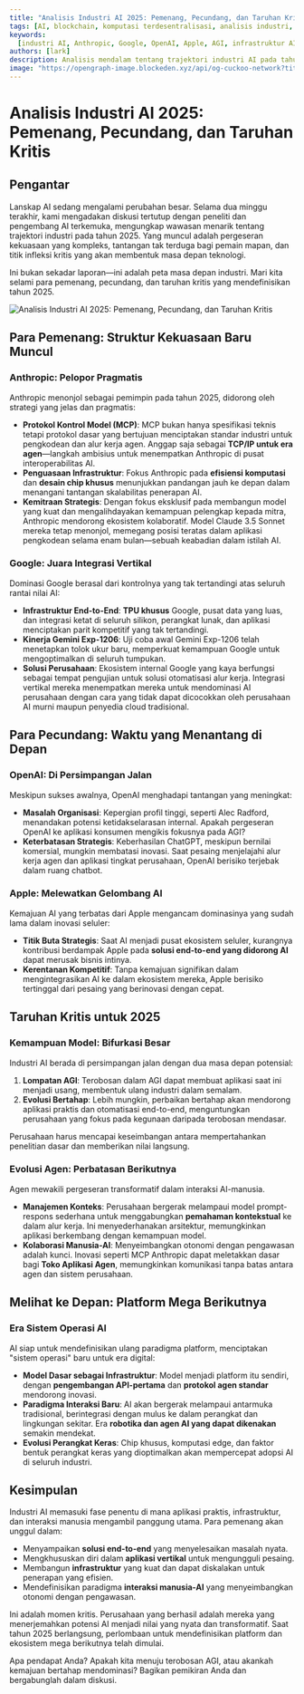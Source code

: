 ```yaml
---
title: "Analisis Industri AI 2025: Pemenang, Pecundang, dan Taruhan Kritis"
tags: [AI, blockchain, komputasi terdesentralisasi, analisis industri, 2025]
keywords:
  [industri AI, Anthropic, Google, OpenAI, Apple, AGI, infrastruktur AI]
authors: [lark]
description: Analisis mendalam tentang trajektori industri AI pada tahun 2025, menyoroti struktur kekuasaan yang muncul, tantangan bagi pemain mapan, dan taruhan kritis yang membentuk masa depan teknologi.
image: "https://opengraph-image.blockeden.xyz/api/og-cuckoo-network?title=Analisis%20Industri%20AI%202025:%20Pemenang,%20Pecundang,%20dan%20Taruhan%20Kritis"
---
```


# Analisis Industri AI 2025: Pemenang, Pecundang, dan Taruhan Kritis

## Pengantar

Lanskap AI sedang mengalami perubahan besar. Selama dua minggu terakhir, kami mengadakan diskusi tertutup dengan peneliti dan pengembang AI terkemuka, mengungkap wawasan menarik tentang trajektori industri pada tahun 2025. Yang muncul adalah pergeseran kekuasaan yang kompleks, tantangan tak terduga bagi pemain mapan, dan titik infleksi kritis yang akan membentuk masa depan teknologi.

Ini bukan sekadar laporan—ini adalah peta masa depan industri. Mari kita selami para pemenang, pecundang, dan taruhan kritis yang mendefinisikan tahun 2025.

![Analisis Industri AI 2025: Pemenang, Pecundang, dan Taruhan Kritis](https://opengraph-image.blockeden.xyz/api/og-cuckoo-network?title=Analisis%20Industri%20AI%202025:%20Pemenang,%20Pecundang,%20dan%20Taruhan%20Kritis)

## Para Pemenang: Struktur Kekuasaan Baru Muncul

### **Anthropic: Pelopor Pragmatis**

Anthropic menonjol sebagai pemimpin pada tahun 2025, didorong oleh strategi yang jelas dan pragmatis:

- **Protokol Kontrol Model (MCP)**: MCP bukan hanya spesifikasi teknis tetapi protokol dasar yang bertujuan menciptakan standar industri untuk pengkodean dan alur kerja agen. Anggap saja sebagai **TCP/IP untuk era agen**—langkah ambisius untuk menempatkan Anthropic di pusat interoperabilitas AI.
- **Penguasaan Infrastruktur**: Fokus Anthropic pada **efisiensi komputasi** dan **desain chip khusus** menunjukkan pandangan jauh ke depan dalam menangani tantangan skalabilitas penerapan AI.
- **Kemitraan Strategis**: Dengan fokus eksklusif pada membangun model yang kuat dan mengalihdayakan kemampuan pelengkap kepada mitra, Anthropic mendorong ekosistem kolaboratif. Model Claude 3.5 Sonnet mereka tetap menonjol, memegang posisi teratas dalam aplikasi pengkodean selama enam bulan—sebuah keabadian dalam istilah AI.

### **Google: Juara Integrasi Vertikal**

Dominasi Google berasal dari kontrolnya yang tak tertandingi atas seluruh rantai nilai AI:

- **Infrastruktur End-to-End**: **TPU khusus** Google, pusat data yang luas, dan integrasi ketat di seluruh silikon, perangkat lunak, dan aplikasi menciptakan parit kompetitif yang tak tertandingi.
- **Kinerja Gemini Exp-1206**: Uji coba awal Gemini Exp-1206 telah menetapkan tolok ukur baru, memperkuat kemampuan Google untuk mengoptimalkan di seluruh tumpukan.
- **Solusi Perusahaan**: Ekosistem internal Google yang kaya berfungsi sebagai tempat pengujian untuk solusi otomatisasi alur kerja. Integrasi vertikal mereka menempatkan mereka untuk mendominasi AI perusahaan dengan cara yang tidak dapat dicocokkan oleh perusahaan AI murni maupun penyedia cloud tradisional.

## Para Pecundang: Waktu yang Menantang di Depan

### **OpenAI: Di Persimpangan Jalan**

Meskipun sukses awalnya, OpenAI menghadapi tantangan yang meningkat:

- **Masalah Organisasi**: Kepergian profil tinggi, seperti Alec Radford, menandakan potensi ketidakselarasan internal. Apakah pergeseran OpenAI ke aplikasi konsumen mengikis fokusnya pada AGI?
- **Keterbatasan Strategis**: Keberhasilan ChatGPT, meskipun bernilai komersial, mungkin membatasi inovasi. Saat pesaing menjelajahi alur kerja agen dan aplikasi tingkat perusahaan, OpenAI berisiko terjebak dalam ruang chatbot.

### **Apple: Melewatkan Gelombang AI**

Kemajuan AI yang terbatas dari Apple mengancam dominasinya yang sudah lama dalam inovasi seluler:

- **Titik Buta Strategis**: Saat AI menjadi pusat ekosistem seluler, kurangnya kontribusi berdampak Apple pada **solusi end-to-end yang didorong AI** dapat merusak bisnis intinya.
- **Kerentanan Kompetitif**: Tanpa kemajuan signifikan dalam mengintegrasikan AI ke dalam ekosistem mereka, Apple berisiko tertinggal dari pesaing yang berinovasi dengan cepat.

## Taruhan Kritis untuk 2025

### **Kemampuan Model: Bifurkasi Besar**

Industri AI berada di persimpangan jalan dengan dua masa depan potensial:

1. **Lompatan AGI**: Terobosan dalam AGI dapat membuat aplikasi saat ini menjadi usang, membentuk ulang industri dalam semalam.
2. **Evolusi Bertahap**: Lebih mungkin, perbaikan bertahap akan mendorong aplikasi praktis dan otomatisasi end-to-end, menguntungkan perusahaan yang fokus pada kegunaan daripada terobosan mendasar.

Perusahaan harus mencapai keseimbangan antara mempertahankan penelitian dasar dan memberikan nilai langsung.

### **Evolusi Agen: Perbatasan Berikutnya**

Agen mewakili pergeseran transformatif dalam interaksi AI-manusia.

- **Manajemen Konteks**: Perusahaan bergerak melampaui model prompt-respons sederhana untuk menggabungkan **pemahaman kontekstual** ke dalam alur kerja. Ini menyederhanakan arsitektur, memungkinkan aplikasi berkembang dengan kemampuan model.
- **Kolaborasi Manusia-AI**: Menyeimbangkan otonomi dengan pengawasan adalah kunci. Inovasi seperti MCP Anthropic dapat meletakkan dasar bagi **Toko Aplikasi Agen**, memungkinkan komunikasi tanpa batas antara agen dan sistem perusahaan.

## Melihat ke Depan: Platform Mega Berikutnya

### **Era Sistem Operasi AI**

AI siap untuk mendefinisikan ulang paradigma platform, menciptakan "sistem operasi" baru untuk era digital:

- **Model Dasar sebagai Infrastruktur**: Model menjadi platform itu sendiri, dengan **pengembangan API-pertama** dan **protokol agen standar** mendorong inovasi.
- **Paradigma Interaksi Baru**: AI akan bergerak melampaui antarmuka tradisional, berintegrasi dengan mulus ke dalam perangkat dan lingkungan sekitar. Era **robotika dan agen AI yang dapat dikenakan** semakin mendekat.
- **Evolusi Perangkat Keras**: Chip khusus, komputasi edge, dan faktor bentuk perangkat keras yang dioptimalkan akan mempercepat adopsi AI di seluruh industri.

## Kesimpulan

Industri AI memasuki fase penentu di mana aplikasi praktis, infrastruktur, dan interaksi manusia mengambil panggung utama. Para pemenang akan unggul dalam:

- Menyampaikan **solusi end-to-end** yang menyelesaikan masalah nyata.
- Mengkhususkan diri dalam **aplikasi vertikal** untuk mengungguli pesaing.
- Membangun **infrastruktur** yang kuat dan dapat diskalakan untuk penerapan yang efisien.
- Mendefinisikan paradigma **interaksi manusia-AI** yang menyeimbangkan otonomi dengan pengawasan.

Ini adalah momen kritis. Perusahaan yang berhasil adalah mereka yang menerjemahkan potensi AI menjadi nilai yang nyata dan transformatif. Saat tahun 2025 berlangsung, perlombaan untuk mendefinisikan platform dan ekosistem mega berikutnya telah dimulai.

Apa pendapat Anda? Apakah kita menuju terobosan AGI, atau akankah kemajuan bertahap mendominasi? Bagikan pemikiran Anda dan bergabunglah dalam diskusi.
